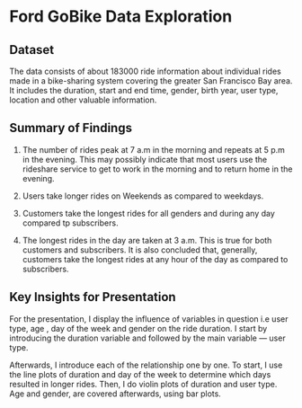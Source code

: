 # Ford GoBike Data Exploration

## Dataset

The data consists of about 183000 ride information about individual rides made in
a bike-sharing system covering the greater San Francisco Bay area. It includes the
duration, start and end time, gender, birth year, user type, location and other 
valuable information.


## Summary of Findings

1. The number of rides peak at 7 a.m in the morning and repeats at 5 p.m in the evening.
   This may possibly indicate that most users use the rideshare service to get to work in 
   the morning and to return home in the evening.
2. Users take longer rides on Weekends as compared to weekdays.

3. Customers take the longest rides for all genders and during any day compared tp subscribers.

4. The longest rides in the day are taken at 3 a.m. This is true for both customers and subscribers. 
   It is also concluded that, generally, customers take the longest rides at any hour of the day as compared to subscribers.


## Key Insights for Presentation

For the presentation, I display the influence of variables in question i.e user type, age , day of the week and gender on the ride duration. I start by introducing the duration variable and followed by the main variable — user type.

Afterwards, I introduce each of the relationship one by one. To start, I use the line plots of duration and day of the week to determine which days resulted in longer rides. Then, I do violin plots of duration and user type.  Age and gender, are covered afterwards, using bar plots.